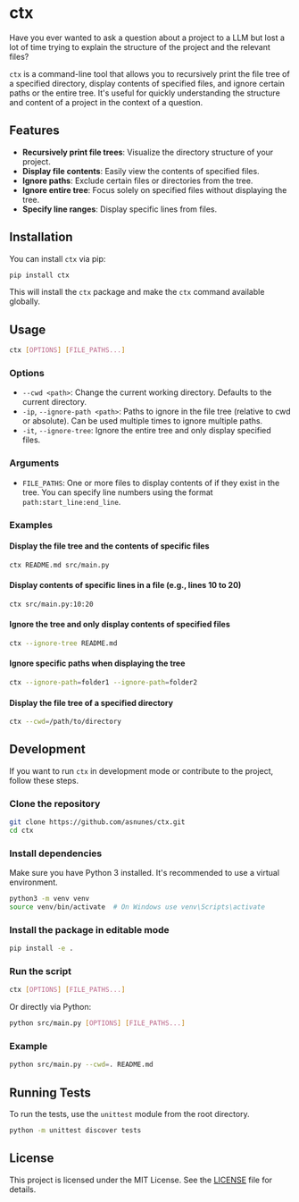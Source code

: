 # ctx

Have you ever wanted to ask a question about a project to a LLM but lost a lot of time trying to explain the structure of the project and the relevant files? 

`ctx` is a command-line tool that allows you to recursively print the file tree of a specified directory, display contents of specified files, and ignore certain paths or the entire tree. It's useful for quickly understanding the structure and content of a project in the context of a question.

## Features

- **Recursively print file trees**: Visualize the directory structure of your project.
- **Display file contents**: Easily view the contents of specified files.
- **Ignore paths**: Exclude certain files or directories from the tree.
- **Ignore entire tree**: Focus solely on specified files without displaying the tree.
- **Specify line ranges**: Display specific lines from files.

## Installation

You can install `ctx` via pip:

```bash
pip install ctx
```

This will install the `ctx` package and make the `ctx` command available globally.

## Usage

```bash
ctx [OPTIONS] [FILE_PATHS...]
```

### Options

- `--cwd <path>`: Change the current working directory. Defaults to the current directory.
- `-ip`, `--ignore-path <path>`: Paths to ignore in the file tree (relative to cwd or absolute). Can be used multiple times to ignore multiple paths.
- `-it`, `--ignore-tree`: Ignore the entire tree and only display specified files.

### Arguments

- `FILE_PATHS`: One or more files to display contents of if they exist in the tree. You can specify line numbers using the format `path:start_line:end_line`.

### Examples

#### Display the file tree and the contents of specific files

```bash
ctx README.md src/main.py
```

#### Display contents of specific lines in a file (e.g., lines 10 to 20)

```bash
ctx src/main.py:10:20
```

#### Ignore the tree and only display contents of specified files

```bash
ctx --ignore-tree README.md
```

#### Ignore specific paths when displaying the tree

```bash
ctx --ignore-path=folder1 --ignore-path=folder2
```

#### Display the file tree of a specified directory

```bash
ctx --cwd=/path/to/directory
```

## Development

If you want to run `ctx` in development mode or contribute to the project, follow these steps.

### Clone the repository

```bash
git clone https://github.com/asnunes/ctx.git
cd ctx
```

### Install dependencies

Make sure you have Python 3 installed. It's recommended to use a virtual environment.

```bash
python3 -m venv venv
source venv/bin/activate  # On Windows use venv\Scripts\activate
```

### Install the package in editable mode

```bash
pip install -e .
```

### Run the script

```bash
ctx [OPTIONS] [FILE_PATHS...]
```

Or directly via Python:

```bash
python src/main.py [OPTIONS] [FILE_PATHS...]
```

### Example

```bash
python src/main.py --cwd=. README.md
```

## Running Tests

To run the tests, use the `unittest` module from the root directory.

```bash
python -m unittest discover tests
```

## License

This project is licensed under the MIT License. See the [LICENSE](LICENSE) file for details.
